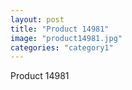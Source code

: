 ```yaml
---
layout: post
title: "Product 14981"
image: "product14981.jpg"
categories: "category1"
---
```

Product 14981
